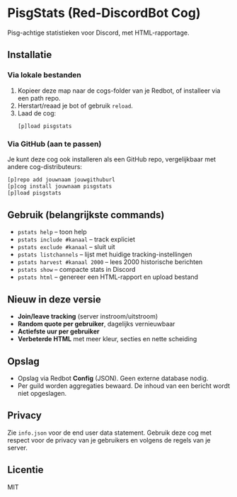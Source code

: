
# PisgStats (Red-DiscordBot Cog)

Pisg-achtige statistieken voor Discord, met HTML-rapportage.

## Installatie

### Via lokale bestanden
1. Kopieer deze map naar de cogs-folder van je Redbot, of installeer via een path repo.
2. Herstart/reaad je bot of gebruik `reload`.
3. Laad de cog:
   ```
   [p]load pisgstats
   ```

### Via GitHub (aan te passen)
Je kunt deze cog ook installeren als een GitHub repo, vergelijkbaar met andere cog-distributeurs:

```bash
[p]repo add jouwnaam jouwgithuburl
[p]cog install jouwnaam pisgstats
[p]load pisgstats
```

## Gebruik (belangrijkste commands)

- `pstats help` – toon help
- `pstats include #kanaal` – track expliciet
- `pstats exclude #kanaal` – sluit uit
- `pstats listchannels` – lijst met huidige tracking-instellingen
- `pstats harvest #kanaal 2000` – lees 2000 historische berichten
- `pstats show` – compacte stats in Discord
- `pstats html` – genereer een HTML-rapport en upload bestand

## Nieuw in deze versie

- **Join/leave tracking** (server instroom/uitstroom)
- **Random quote per gebruiker**, dagelijks vernieuwbaar
- **Actiefste uur per gebruiker**
- **Verbeterde HTML** met meer kleur, secties en nette scheiding

## Opslag

- Opslag via Redbot **Config** (JSON). Geen externe database nodig.
- Per guild worden aggregaties bewaard. De inhoud van een bericht wordt niet opgeslagen.

## Privacy

Zie `info.json` voor de end user data statement. Gebruik deze cog met respect voor de privacy van je gebruikers en volgens de regels van je server.

## Licentie

MIT
